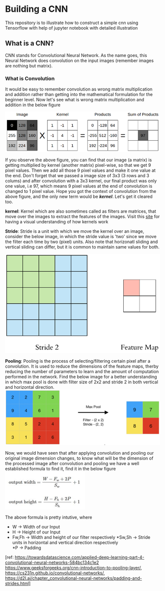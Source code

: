 # Building a CNN
This repository is to illustrate how to construct a simple cnn using Tensorflow with help of jupyter notebook with detailed illustration

## What is a CNN?
CNN stands for Convolutional Neural Network. As the name goes, this Neural Network does convolution on the input images (remember images are nothing but matrix). 

### What is Convolution
It would be easy to remember convolution as wrong matrix multiplication and addition rather than getting into the mathematical formulation for the beginner level. Now let's see what is wrong matrix multiplication and addition in the below figure

![Convolution](https://github.com/VigneshKathirkamar/building_cnn/blob/main/convolution.png)

If you observe the above figure, you can find that our image (a matrix) is getting multiplied by kernel (another matrix) pixel-wise, so that we get 9 pixel values. Then we add all those 9 pixel values and make it one value at the end. Don't forget that we passed a image size of 3x3 (3 rows and 3 colums) and after convolution with a 3x3 kernel, our final product was only one value, i.e 97, which means 9 pixel values at the end of convolution is changed to 1 pixel value. Hope you got the context of convolution from the above figure, and the only new term would be __*kernel*__. Let's get it cleared too.

__kernel__: Kernel which are also sometimes called as filters are matrices, that move over the images to extract the features of the images. Visit this [site](https://setosa.io/ev/image-kernels/?from=hackcv&hmsr=hackcv.com&utm_medium=hackcv.com&utm_source=hackcv.com) for having a visual understanding of how kernels work

__Stride__: Stride is a unit with which we move the kernel over an image, consider the below image, in which the stride value is 'two' since we move the filter each time by two (pixel) units. Also note that horizonatl sliding and vertical sliding can differ, but it is common to maintain same values for both.

![stride](https://github.com/VigneshKathirkamar/building_cnn/blob/main/stride.gif)

__Pooling__: Pooling is the process of selecting/filtering certain pixel after a convolution. It is used to reduce the dimensions of the feature maps, therby reducing the number of parameters to learn and the amount of computation performed in the network. Find the below image for a better understanding in which max pool is done with filter size of 2x2 and stride 2 in both vertical and horizontal direction.
![pooling](https://github.com/VigneshKathirkamar/building_cnn/blob/main/pooling.png)

Now, we would have seen that after applying convolution and pooling our original image dimension changes, to know what will be the dimension of the processed image after convolution and pooling we have a well established formula to find it, find it in the below figure
![formula](https://github.com/VigneshKathirkamar/building_cnn/blob/main/formula.png)

The above formula is pretty intutive, where 
* W -> Width of our Input 
* H -> Height of our Input 
* Fw,Fh -> Width and height of our filter respectively
*Sw,Sh -> Stride units in horizontal and vertical direction respectively  
*P -> Padding






[ref: https://towardsdatascience.com/applied-deep-learning-part-4-convolutional-neural-networks-584bc134c1e2
https://www.geeksforgeeks.org/cnn-introduction-to-pooling-layer/,
https://cs231n.github.io/convolutional-networks/,
https://d2l.ai/chapter_convolutional-neural-networks/padding-and-strides.html]

